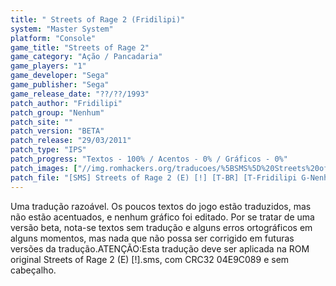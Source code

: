 ```yaml
---
title: " Streets of Rage 2 (Fridilipi)"
system: "Master System"
platform: "Console"
game_title: "Streets of Rage 2"
game_category: "Ação / Pancadaria"
game_players: "1"
game_developer: "Sega"
game_publisher: "Sega"
game_release_date: "??/??/1993"
patch_author: "Fridilipi"
patch_group: "Nenhum"
patch_site: ""
patch_version: "BETA"
patch_release: "29/03/2011"
patch_type: "IPS"
patch_progress: "Textos - 100% / Acentos - 0% / Gráficos - 0%"
patch_images: ["//img.romhackers.org/traducoes/%5BSMS%5D%20Streets%20of%20Rage%202%20-%20Fridilipi%20-%201.png","//img.romhackers.org/traducoes/%5BSMS%5D%20Streets%20of%20Rage%202%20-%20Fridilipi%20-%202.png","//img.romhackers.org/traducoes/%5BSMS%5D%20Streets%20of%20Rage%202%20-%20Fridilipi%20-%203.png"]
patch_file: "[SMS] Streets of Rage 2 (E) [!] [T-BR] [T-Fridilipi G-Nenhum] [V-BETA A-2011].zip"
---
```

Uma tradução razoável. Os poucos textos do jogo estão traduzidos, mas não estão acentuados, e nenhum gráfico foi editado. Por se tratar de uma versão beta, nota-se textos sem tradução e alguns erros ortográficos em alguns momentos, mas nada que não possa ser corrigido em futuras versões da tradução.ATENÇÃO:Esta tradução deve ser aplicada na ROM original Streets of Rage 2 (E) [!].sms, com CRC32 04E9C089 e sem cabeçalho.